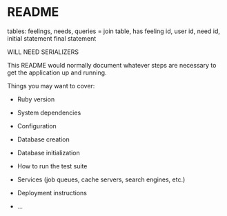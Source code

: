 # README


tables: feelings, needs, 
queries = join table, has feeling id, user id, need id, initial statement final statement

WILL NEED SERIALIZERS



This README would normally document whatever steps are necessary to get the
application up and running.

Things you may want to cover:

* Ruby version

* System dependencies

* Configuration

* Database creation

* Database initialization

* How to run the test suite

* Services (job queues, cache servers, search engines, etc.)

* Deployment instructions

* ...
